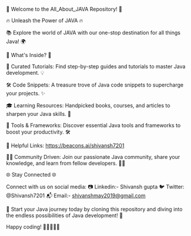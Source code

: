 🚀 Welcome to the All_About_JAVA Repository! 🚀

🔥 Unleash the Power of JAVA 🔥

📚 Explore the world of JAVA with our one-stop destination for all things Java! 🌍

🌟 What's Inside? 🌟

🔮 Curated Tutorials: Find step-by-step guides and tutorials to master Java development. 💡

🛠️ Code Snippets: A treasure trove of Java code snippets to supercharge your projects. ✨

🎓 Learning Resources: Handpicked books, courses, and articles to sharpen your Java skills. 📖

🧰 Tools & Frameworks: Discover essential Java tools and frameworks to boost your productivity. 🛠️

🔗 Helpful Links: https://beacons.ai/shivansh7201

👩‍💻 Community Driven: Join our passionate Java community, share your knowledge, and learn from fellow developers. 👨‍💻

🌐 Stay Connected 🌐

Connect with us on social media:
📷 Linkedin:- Shivansh gupta
🐦 Twitter: @Shivansh7201
📬 Email:- shivanshmay2019@gmail.com 

🌟 Start your Java journey today by cloning this repository and diving into the endless possibilities of Java development! 🌟

Happy coding! 🚀👩‍💻👨‍💻
